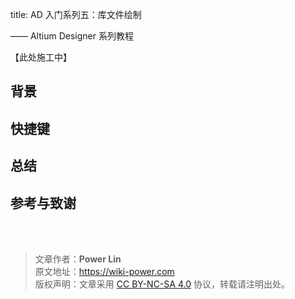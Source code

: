 title: AD 入门系列五：库文件绘制

—— Altium Designer 系列教程

【此处施工中】

## 背景

## 快捷键

## 总结

## 参考与致谢

<br />

<br />

> 文章作者：**Power Lin**  
> 原文地址：<https://wiki-power.com>  
> 版权声明：文章采用 [CC BY-NC-SA 4.0](https://creativecommons.org/licenses/by/4.0/deed.zh) 协议，转载请注明出处。
